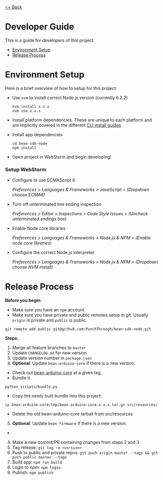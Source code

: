 [<< Back](../README.md)

# Developer Guide

This is a guide for developers of this project.

* [Environment Setup](#setup)
* [Release Process](#release-process)

# Environment Setup

Here is a brief overview of how to setup for this project:

* Use `nvm` to install correct Node.js version (currently 6.2.2)

  ```
  nvm install x.x.x
  nvm use x.x.x
  ```

* Install platform dependencies. These are unique to each platform and are implicitly covered in the different [CLI install guides](../README.md#installation)
* Install app dependencies

  ```
  cd bean-sdk-node
  npm install
  ```

* Open project in WebStorm and begin developing!

### Setup WebStorm

* Configure to use ECMAScript 6

    *Preferences > Languages & Frameworks > JavaScript > (Dropdown choose ECMA6)*

* Turn off unterminated line ending inspection

    *Preferences > Editor > Inspections > Code Style Issues > (Uncheck unterminated endings box)*

* Enable Node core libraries

    *Preferences > Languages & Frameworks > Node.js & NPM > (Enable node core libraries)*

* Configure the correct Node.js interpreter

    *Preferences > Languages & Frameworks > Node.js & NPM > (Dropdown choose NVM install)*

# Release Process

**Before you begin:**

* Make sure you have an `npm` account.
* Make sure you have private and public remotes setup in git. Usually `origin` is private and `public` is public.

```
git remote add public git@github.com:PunchThrough/bean-sdk-node.git
```

**Steps:**

1. Merge all feature branches to `master`
2. Update `CHANGELOG.md` for new version
3. Update version number in `package.json`
4. **Optional**: Update `bean-arduino-core` if there is a new version.

  * Check out [bean-arduino-core](https://github.com/punchthrough/bean-arduino-core) at a given tag.
  * Bundle it

  ```
  python scripts/bundle.py
  ```

  * Copy the newly built bundle into this project:

  ```
  cp bean-arduino-core/tmp/bean-arduino-core-x.x.x.tar.gz src/resources/
  ```

  * Delete the old bean-arduino-core tarball from src/resources

5. **Optional**: Update `bean-firmware` if there is a new version.

  *

4. Make a new commit/PR containing changes from steps 2 and 3
5. Tag release: `git tag -a <version>`
6. Push to public and private repos: `git push origin master --tags && git push public master --tags`
6. Build app: `npm run build`
7. Login to npm: `npm login`
8. Publish: `npm publish`
